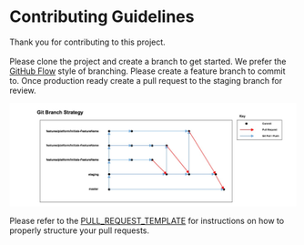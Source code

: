 # Contributing Guidelines

Thank you for contributing to this project.<br><br>
Please clone the project and create a branch to get started. We prefer the [GitHub Flow](https://guides.github.com/introduction/flow/) style of branching. Please create a feature branch to commit to. Once production ready create a pull request to the staging branch for review.

![](src/administration/Screenshots/Git-Strategy.jpg)

Please refer to the [PULL_REQUEST_TEMPLATE](PULL_REQUEST_TEMPLATE.md) for instructions on how to properly structure your pull requests.

